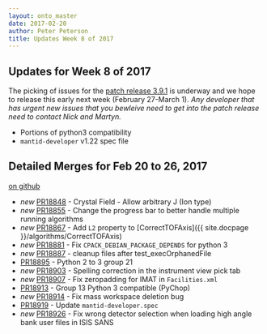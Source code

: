 ```yaml
---
layout: onto_master
date: 2017-02-20
author: Peter Peterson
title: Updates Week 8 of 2017
---
```

Updates for Week 8 of 2017
--------------------------

The picking of issues for the [patch release 3.9.1](https://github.com/mantidproject/mantid/issues?utf8=%E2%9C%93&q=milestone%3A%22Release%203.9.1%22%20) is underway and we hope to release this early next week (February 27-March 1). *Any developer that has urgent new issues that you bewleive need to get into the patch release need to contact Nick and Martyn.*

* Portions of python3 compatibility
* `mantid-developer` v1.22 spec file

Detailed Merges for Feb 20 to 26, 2017
--------------------------------------
[on github](https://github.com/mantidproject/mantid/pulls?q=is%3Apr+merged%3A2017-02-21..2017-02-26)

* *new* [PR18848](https://github.com/mantidproject/mantid/pull/18848) - Crystal Field - Allow arbitrary J (Ion type)
* *new* [PR18855](https://github.com/mantidproject/mantid/pull/18855) - Change the progress bar to better handle multiple running algorithms
* *new* [PR18867](https://github.com/mantidproject/mantid/pull/18867) - Add `L2` property to [CorrectTOFAxis]({{ site.docpage }}/algorithms/CorrectTOFAxis)
* *new* [PR18881](https://github.com/mantidproject/mantid/pull/18881) - Fix `CPACK_DEBIAN_PACKAGE_DEPENDS` for python 3
* *new* [PR18887](https://github.com/mantidproject/mantid/pull/18887) - cleanup files after test_execOrphanedFile
* [PR18895](https://github.com/mantidproject/mantid/pull/18895) - Python 2 to 3 group 21
* *new* [PR18903](https://github.com/mantidproject/mantid/pull/18903) - Spelling correction in the instrument view pick tab
* *new* [PR18907](https://github.com/mantidproject/mantid/pull/18907) - Fix zeropadding for IMAT in `Facilities.xml`
* [PR18913](https://github.com/mantidproject/mantid/pull/18913) - Group 13 Python 3 compatible (PyChop)
* *new* [PR18914](https://github.com/mantidproject/mantid/pull/18914) - Fix mass workspace deletion bug
* [PR18919](https://github.com/mantidproject/mantid/pull/18919) - Update `mantid-developer.spec`
* *new* [PR18926](https://github.com/mantidproject/mantid/pull/18926) - Fix wrong detector selection when loading high angle bank user files in ISIS SANS
